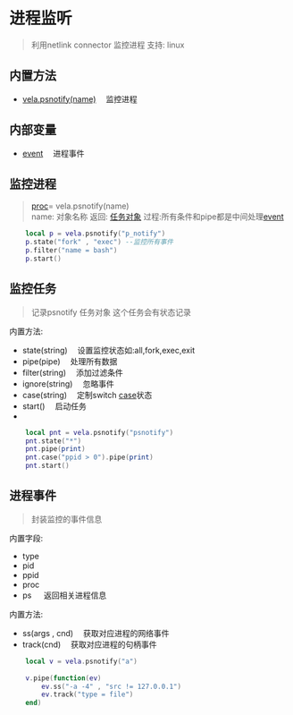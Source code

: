 # 进程监听
>利用netlink connector 监控进程 支持: linux

## 内置方法
- [vela.psnotify(name)](#监控进程) &emsp;监控进程

## 内部变量
- [event](#进程事件) &emsp;进程事件

## 监控进程 
> [proc](#监控任务)= vela.psnotify(name) <br />
> name: 对象名称  返回: [任务对象](#监控任务)  过程:所有条件和pipe都是中间处理[event](#进程事件)
```lua
    local p = vela.psnotify("p_notify")
    p.state("fork" , "exec") --监控所有事件
    p.filter("name = bash")
    p.start()
```

## 监控任务
> 记录psnotify 任务对象 这个任务会有状态记录  

内置方法:
- state(string) &emsp;设置监控状态如:all,fork,exec,exit
- pipe(pipe)    &emsp;处理所有数据
- filter(string) &emsp;添加过滤条件
- ignore(string) &emsp;忽略事件
- case(string)   &emsp;定制switch [case](/switch.md#case)状态
- start()        &emsp;启动任务
- 
```lua
    local pnt = vela.psnotify("psnotify")
    pnt.state("*")
    pnt.pipe(print)
    pnt.case("ppid > 0").pipe(print)
    pnt.start()
```

## 进程事件
> 封装监控的事件信息

内置字段:

- type
- pid
- ppid
- proc
- ps &emsp; 返回相关进程信息

内置方法:

- ss(args , cnd)  &emsp;获取对应进程的网络事件
- track(cnd)      &emsp;获取对应进程的句柄事件
 
```lua
    local v = vela.psnotify("a")
    
    v.pipe(function(ev)
        ev.ss("-a -4" , "src != 127.0.0.1")
        ev.track("type = file")
    end)
```
